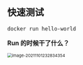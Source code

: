 ## 快速测试

```dockerfile
docker run hello-world
```

**Run 的时候干了什么？**

<img src="https://happychan.oss-cn-shenzhen.aliyuncs.com/img/202111012328521.png" alt="image-20211101232834354" style="zoom: 67%;" />





















